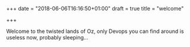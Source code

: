 +++
date = "2018-06-06T16:16:50+01:00"
draft = true
title = "welcome"

+++

Welcome to the twisted lands of Oz, only Devops you can find around is useless now, probably sleeping...